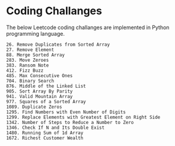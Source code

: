 # Coding Challanges

The below Leetcode coding challanges are implemented in Python programming language.

```
26. Remove Duplicates from Sorted Array
27. Remove Element
88. Merge Sorted Array
283. Move Zeroes
383. Ransom Note
412. Fizz Buzz
485. Max Consecutive Ones
704. Binary Search
876. Middle of the Linked List
905. Sort Array By Parity
941. Valid Mountain Array
977. Squares of a Sorted Array
1089. Duplicate Zeros
1295. Find Numbers with Even Number of Digits
1299. Replace Elements with Greatest Element on Right Side
1342. Number of Steps to Reduce a Number to Zero
1346. Check If N and Its Double Exist
1480. Running Sum of 1d Array
1672. Richest Customer Wealth
```